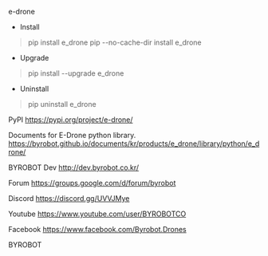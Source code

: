 e-drone


* Install
> pip install e_drone
> pip --no-cache-dir install e_drone

* Upgrade
> pip install --upgrade e_drone

* Uninstall
> pip uninstall e_drone



PyPI
https://pypi.org/project/e-drone/


Documents for E-Drone python library.
https://byrobot.github.io/documents/kr/products/e_drone/library/python/e_drone/


BYROBOT Dev
http://dev.byrobot.co.kr/


Forum
https://groups.google.com/d/forum/byrobot


Discord
https://discord.gg/UVVJMye


Youtube
https://www.youtube.com/user/BYROBOTCO


Facebook
https://www.facebook.com/Byrobot.Drones


BYROBOT

